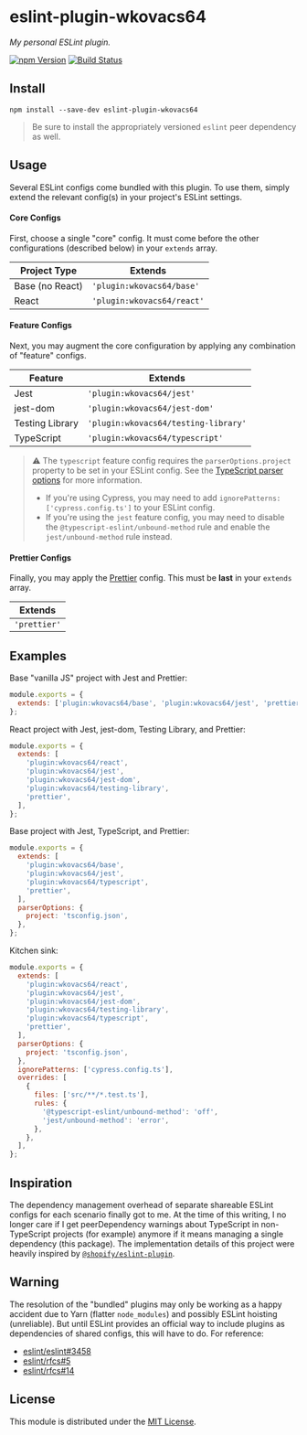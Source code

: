 # eslint-plugin-wkovacs64

_My personal ESLint plugin._

[![npm Version][npm-image]][npm-url] [![Build Status][ci-image]][ci-url]

## Install

```
npm install --save-dev eslint-plugin-wkovacs64
```

> Be sure to install the appropriately versioned `eslint` peer dependency as well.

## Usage

Several ESLint configs come bundled with this plugin. To use them, simply extend the relevant
config(s) in your project's ESLint settings.

#### Core Configs

First, choose a single "core" config. It must come before the other configurations (described below)
in your `extends` array.

| Project Type    | Extends                    |
| --------------- | -------------------------- |
| Base (no React) | `'plugin:wkovacs64/base'`  |
| React           | `'plugin:wkovacs64/react'` |

#### Feature Configs

Next, you may augment the core configuration by applying any combination of "feature" configs.

| Feature         | Extends                              |
| --------------- | ------------------------------------ |
| Jest            | `'plugin:wkovacs64/jest'`            |
| jest-dom        | `'plugin:wkovacs64/jest-dom'`        |
| Testing Library | `'plugin:wkovacs64/testing-library'` |
| TypeScript      | `'plugin:wkovacs64/typescript'`      |

> ⚠️ The `typescript` feature config requires the `parserOptions.project` property to be set in your
> ESLint config. See the [TypeScript parser options][ts-parser-options] for more information.
>
> - If you're using Cypress, you may need to add `ignorePatterns: ['cypress.config.ts']` to your
>   ESLint config.
> - If you're using the `jest` feature config, you may need to disable the
>   `@typescript-eslint/unbound-method` rule and enable the `jest/unbound-method` rule instead.

#### Prettier Configs

Finally, you may apply the [Prettier][eslint-config-prettier] config. This must be **last** in your
`extends` array.

| Extends      |
| ------------ |
| `'prettier'` |

## Examples

Base "vanilla JS" project with Jest and Prettier:

```js
module.exports = {
  extends: ['plugin:wkovacs64/base', 'plugin:wkovacs64/jest', 'prettier'],
};
```

React project with Jest, jest-dom, Testing Library, and Prettier:

```js
module.exports = {
  extends: [
    'plugin:wkovacs64/react',
    'plugin:wkovacs64/jest',
    'plugin:wkovacs64/jest-dom',
    'plugin:wkovacs64/testing-library',
    'prettier',
  ],
};
```

Base project with Jest, TypeScript, and Prettier:

```js
module.exports = {
  extends: [
    'plugin:wkovacs64/base',
    'plugin:wkovacs64/jest',
    'plugin:wkovacs64/typescript',
    'prettier',
  ],
  parserOptions: {
    project: 'tsconfig.json',
  },
};
```

Kitchen sink:

```js
module.exports = {
  extends: [
    'plugin:wkovacs64/react',
    'plugin:wkovacs64/jest',
    'plugin:wkovacs64/jest-dom',
    'plugin:wkovacs64/testing-library',
    'plugin:wkovacs64/typescript',
    'prettier',
  ],
  parserOptions: {
    project: 'tsconfig.json',
  },
  ignorePatterns: ['cypress.config.ts'],
  overrides: [
    {
      files: ['src/**/*.test.ts'],
      rules: {
        '@typescript-eslint/unbound-method': 'off',
        'jest/unbound-method': 'error',
      },
    },
  ],
};
```

## Inspiration

The dependency management overhead of separate shareable ESLint configs for each scenario finally
got to me. At the time of this writing, I no longer care if I get peerDependency warnings about
TypeScript in non-TypeScript projects (for example) anymore if it means managing a single dependency
(this package). The implementation details of this project were heavily inspired by
[`@shopify/eslint-plugin`][@shopify/eslint-plugin].

## Warning

The resolution of the "bundled" plugins may only be working as a happy accident due to Yarn (flatter
`node_modules`) and possibly ESLint hoisting (unreliable). But until ESLint provides an official way
to include plugins as dependencies of shared configs, this will have to do. For reference:

- [eslint/eslint#3458](https://github.com/eslint/eslint/issues/3458)
- [eslint/rfcs#5](https://github.com/eslint/rfcs/pull/5)
- [eslint/rfcs#14](https://github.com/eslint/rfcs/pull/14)

## License

This module is distributed under the [MIT License][license].

[npm-image]: https://img.shields.io/npm/v/eslint-plugin-wkovacs64.svg?style=flat-square
[npm-url]: https://www.npmjs.com/package/eslint-plugin-wkovacs64
[ci-image]:
  https://img.shields.io/github/actions/workflow/status/wKovacs64/eslint-plugin-wkovacs64/ci.yml?logo=github&style=flat-square
[ci-url]: https://github.com/wKovacs64/eslint-plugin-wkovacs64/actions?query=workflow%3Aci
[eslint-config-prettier]: https://github.com/prettier/eslint-config-prettier#readme
[ts-parser-options]:
  https://github.com/typescript-eslint/typescript-eslint/blob/main/packages/parser/README.md#parseroptionsproject
[license]: https://github.com/wKovacs64/eslint-plugin-wkovacs64/tree/master/LICENSE.txt
[@shopify/eslint-plugin]:
  https://github.com/Shopify/web-configs/tree/main/packages/eslint-plugin#readme

